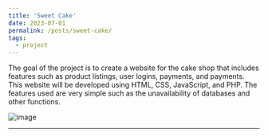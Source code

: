 ```yaml
---
title: 'Sweet Cake'
date: 2023-07-01
permalink: /posts/sweet-cake/
tags:
  - project
---
```


The goal of the project is to create a website for the cake shop that includes features such as product listings, user logins, payments, and payments. This website will be developed using HTML, CSS, JavaScript, and PHP. The features used are very simple such as the unavailability of databases and other functions.

![image](https://github.com/Julius-Ulee/julius-ulee.github.io/assets/61336116/44bc01a9-4d95-449d-9de6-03628d03b9ab)

------
